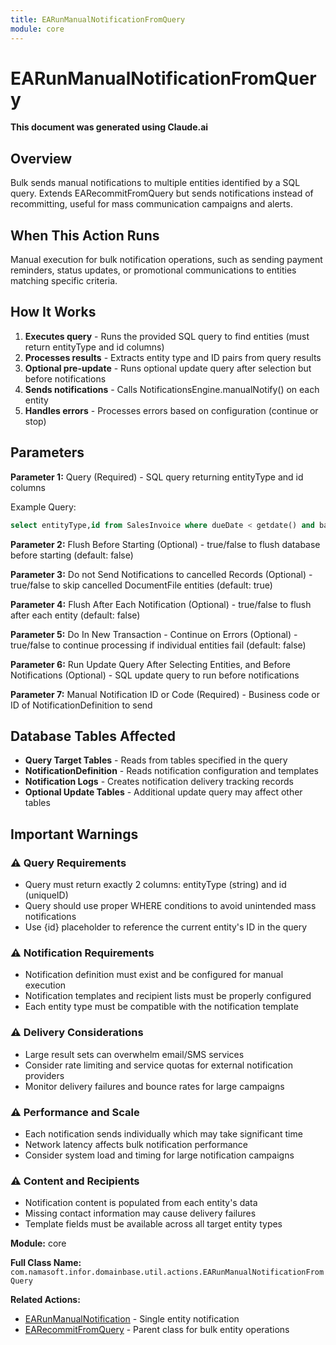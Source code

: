 ```yaml
---
title: EARunManualNotificationFromQuery
module: core
---
```



<div class='entity-flows'>

# EARunManualNotificationFromQuery

**This document was generated using Claude.ai**

## Overview

Bulk sends manual notifications to multiple entities identified by a SQL query. Extends EARecommitFromQuery but sends notifications instead of recommitting, useful for mass communication campaigns and alerts.

## When This Action Runs

Manual execution for bulk notification operations, such as sending payment reminders, status updates, or promotional communications to entities matching specific criteria.

## How It Works

1. **Executes query** - Runs the provided SQL query to find entities (must return entityType and id columns)
2. **Processes results** - Extracts entity type and ID pairs from query results
3. **Optional pre-update** - Runs optional update query after selection but before notifications
4. **Sends notifications** - Calls NotificationsEngine.manualNotify() on each entity
5. **Handles errors** - Processes errors based on configuration (continue or stop)

## Parameters

**Parameter 1:** Query (Required) - SQL query returning entityType and id columns

Example Query:
```sql
select entityType,id from SalesInvoice where dueDate < getdate() and balance > 0
```

**Parameter 2:** Flush Before Starting (Optional) - true/false to flush database before starting (default: false)

**Parameter 3:** Do not Send Notifications to cancelled Records (Optional) - true/false to skip cancelled DocumentFile entities (default: true)

**Parameter 4:** Flush After Each Notification (Optional) - true/false to flush after each entity (default: false)

**Parameter 5:** Do In New Transaction - Continue on Errors (Optional) - true/false to continue processing if individual entities fail (default: false)

**Parameter 6:** Run Update Query After Selecting Entities, and Before Notifications (Optional) - SQL update query to run before notifications

**Parameter 7:** Manual Notification ID or Code (Required) - Business code or ID of NotificationDefinition to send

## Database Tables Affected

- **Query Target Tables** - Reads from tables specified in the query
- **NotificationDefinition** - Reads notification configuration and templates
- **Notification Logs** - Creates notification delivery tracking records
- **Optional Update Tables** - Additional update query may affect other tables

## Important Warnings

### ⚠️ Query Requirements
- Query must return exactly 2 columns: entityType (string) and id (uniqueID)
- Query should use proper WHERE conditions to avoid unintended mass notifications
- Use {id} placeholder to reference the current entity's ID in the query

### ⚠️ Notification Requirements
- Notification definition must exist and be configured for manual execution
- Notification templates and recipient lists must be properly configured
- Each entity type must be compatible with the notification template

### ⚠️ Delivery Considerations
- Large result sets can overwhelm email/SMS services
- Consider rate limiting and service quotas for external notification providers
- Monitor delivery failures and bounce rates for large campaigns

### ⚠️ Performance and Scale
- Each notification sends individually which may take significant time
- Network latency affects bulk notification performance
- Consider system load and timing for large notification campaigns

### ⚠️ Content and Recipients
- Notification content is populated from each entity's data
- Missing contact information may cause delivery failures
- Template fields must be available across all target entity types

**Module:** core

**Full Class Name:** `com.namasoft.infor.domainbase.util.actions.EARunManualNotificationFromQuery`

**Related Actions:**
- [EARunManualNotification](EARunManualNotification.md) - Single entity notification
- [EARecommitFromQuery](EARecommitFromQuery.md) - Parent class for bulk entity operations


</div>
